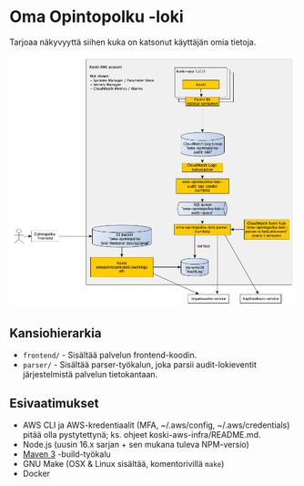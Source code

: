 # Oma Opintopolku -loki

Tarjoaa näkyvyyttä siihen kuka on katsonut käyttäjän omia tietoja.

![Arkkitehtuuri](/docs/architecture.png)

## Kansiohierarkia

- `frontend/` - Sisältää palvelun frontend-koodin.
- `parser/` - Sisältää parser-työkalun, joka parsii audit-lokieventit järjestelmistä palvelun tietokantaan.

## Esivaatimukset

- AWS CLI ja AWS-kredentiaalit (MFA, ~/.aws/config, ~/.aws/credentials) pitää
  olla pystytettynä; ks. ohjeet koski-aws-infra/README.md.
- Node.js (uusin 16.x sarjan + sen mukana tuleva NPM-versio)
- [Maven 3](https://maven.apache.org/) -build-työkalu
- GNU Make (OSX & Linux sisältää, komentorivillä `make`)
- Docker
